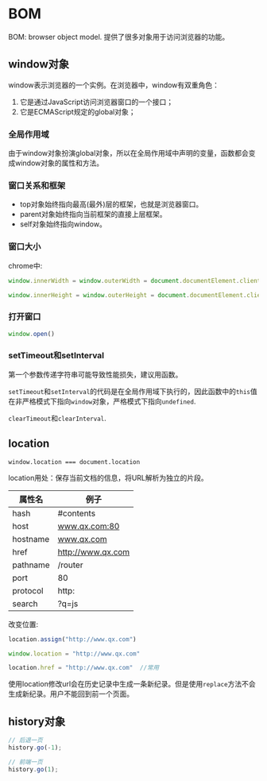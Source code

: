 # BOM
BOM: browser object model. 提供了很多对象用于访问浏览器的功能。

## window对象

window表示浏览器的一个实例。在浏览器中，window有双重角色：

1. 它是通过JavaScript访问浏览器窗口的一个接口；
2. 它是ECMAScript规定的global对象；


### 全局作用域
由于window对象扮演global对象，所以在全局作用域中声明的变量，函数都会变成window对象的属性和方法。

### 窗口关系和框架

* top对象始终指向最高(最外)层的框架，也就是浏览器窗口。
* parent对象始终指向当前框架的直接上层框架。
* self对象始终指向window。

### 窗口大小
chrome中:

```js
window.innerWidth = window.outerWidth = document.documentElement.clientWidth = 页面视口的大小(减去边框宽度)

window.innerHeight = window.outerHeight = document.documentElement.clientHeight = 页面视口的大小(减去边框宽度)
```

### 打开窗口

```js
window.open()
```

### setTimeout和setInterval
第一个参数传递字符串可能导致性能损失，建议用函数。

`setTimeout`和`setInterval`的代码是在全局作用域下执行的，因此函数中的`this`值在非严格模式下指向`window`对象，严格模式下指向`undefined`.

`clearTimeout`和`clearInterval`.

## location

`window.location === document.location`

location用处：保存当前文档的信息，将URL解析为独立的片段。

| 属性名 | 例子 | 
| ----- | ----- |
| hash |  #contents |
| host | www.qx.com:80 |
| hostname | www.qx.com |
| href | http://www.qx.com |
| pathname | /router |
| port | 80 |
| protocol | http: |
| search | ?q=js |

改变位置:

```js
location.assign("http://www.qx.com")

window.location = "http://www.qx.com"

location.href = "http://www.qx.com"  //常用
```

使用location修改url会在历史记录中生成一条新纪录。但是使用`replace`方法不会生成新纪录。用户不能回到前一个页面。

## history对象

```js
// 后退一页
history.go(-1);

// 前端一页
history.go(1);
```


